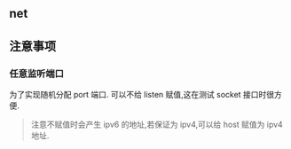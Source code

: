 ## net

## 注意事项
### 任意监听端口
为了实现随机分配 port 端口.
可以不给 listen 赋值,这在测试 socket 接口时很方便.

> 注意不赋值时会产生 ipv6 的地址,若保证为 ipv4,可以给 host
赋值为 ipv4 地址.